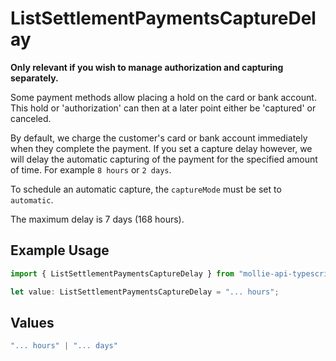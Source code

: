 # ListSettlementPaymentsCaptureDelay

**Only relevant if you wish to manage authorization and capturing separately.**

Some payment methods allow placing a hold on the card or bank account. This hold or 'authorization' can then at a
later point either be 'captured' or canceled.

By default, we charge the customer's card or bank account immediately when they complete the payment. If you set a
capture delay however, we will delay the automatic capturing of the payment for the specified amount of time. For
example `8 hours` or `2 days`.

To schedule an automatic capture, the `captureMode` must be set to `automatic`.

The maximum delay is 7 days (168 hours).

## Example Usage

```typescript
import { ListSettlementPaymentsCaptureDelay } from "mollie-api-typescript/models/operations";

let value: ListSettlementPaymentsCaptureDelay = "... hours";
```

## Values

```typescript
"... hours" | "... days"
```